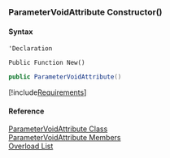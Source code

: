 ﻿### ParameterVoidAttribute Constructor()

#### Syntax

```vbnet
'Declaration

Public Function New()
```

```csharp
public ParameterVoidAttribute()
```

[!include[Requirements](../partials/requirements.md)]

#### Reference

[ParameterVoidAttribute Class](fcSDK~FChoice.Foundation.Clarify.Attributes.ParameterVoidAttribute.md)  
[ParameterVoidAttribute Members](fcSDK~FChoice.Foundation.Clarify.Attributes.ParameterVoidAttribute_members.md)  
[Overload List](fcSDK~FChoice.Foundation.Clarify.Attributes.ParameterVoidAttribute~_ctor.md)